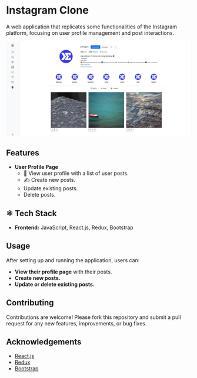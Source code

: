 # Instagram Clone

A web application that replicates some functionalities of the Instagram platform, focusing on user profile management and post interactions.

![App Screenshot](https://github.com/FarisDnial/28.-instagram-profile_page/blob/8bc4fd53bf90e74fcecd9fa3aeb72075df3201a6/instagram-Profilepage-clone.jpg)

## Features

- **User Profile Page**
  - 👥 View user profile with a list of user posts.
  - ✍️ Create new posts.
  - Update existing posts.
  - Delete posts.

## ⚛️ Tech Stack

- **Frontend:** JavaScript, React.js, Redux, Bootstrap

 ## Usage

After setting up and running the application, users can:

- **View their profile page** with their posts.
- **Create new posts.**
- **Update or delete existing posts.**

## Contributing

Contributions are welcome! Please fork this repository and submit a pull request for any new features, improvements, or bug fixes.

## Acknowledgements

- [React.js](https://reactjs.org/)
- [Redux](https://redux.js.org/)
- [Bootstrap](https://getbootstrap.com/)
